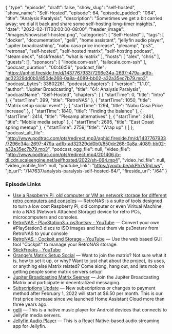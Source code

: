 {
  "type": "episode",
  "draft": false,
  "show_slug": "self-hosted",
  "show_name": "Self-Hosted",
  "episode": 64,
  "episode_padded": "064",
  "title": "Analysis Paralysis",
  "description": "Sometimes we get a bit carried away; we dial it back and share some self-hosting long-timer insights.",
  "date": "2022-02-11T03:00:00-08:00",
  "header_image": "/images/shows/self-hosted.png",
  "categories": [
    "Self-Hosted"
  ],
  "tags": [
    "docker",
    "documentation",
    "gelli",
    "home assistant",
    "jellyfin audio player",
    "jupiter broadcasthing",
    "nabu casa price increase",
    "plexamp",
    "ps3",
    "retronas",
    "self-hosted",
    "self-hosted matrix",
    "self-hosting podcast",
    "steam deck",
    "stickfreaks",
    "what is matrix"
  ],
  "hosts": [
    "alex",
    "chris"
  ],
  "guests": [],
  "sponsors": [
    "linode.com-ssh",
    "tailscale.com-ssh"
  ],
  "podcast_duration": "00:46:56",
  "podcast_file": "https://aphid.fireside.fm/d/1437767933/7296e34a-2697-479a-adfb-ad32329dd0b0/850de268-0a8a-4089-bb02-a32a35ec7b79.mp3",
  "podcast_bytes": 33802261,
  "podcast_chapters": {
    "version": "1.1.0",
    "author": "Jupiter Broadcasting",
    "title": "64: Analysis Paralysis",
    "podcastName": "Self-Hosted",
    "chapters": [
      {
        "startTime": 0,
        "title": "Intro"
      },
      {
        "startTime": 399,
        "title": "RetroNAS"
      },
      {
        "startTime": 1050,
        "title": "Matrix setup social event"
      },
      {
        "startTime": 1294,
        "title": "Nabu Casa Price Increase"
      },
      {
        "startTime": 1840,
        "title": "Finding the balance"
      },
      {
        "startTime": 2414,
        "title": "Plexamp alternatives"
      },
      {
        "startTime": 2461,
        "title": "Mobile media setup"
      },
      {
        "startTime": 2695,
        "title": "East Coast spring meetup"
      },
      {
        "startTime": 2759,
        "title": "Wrap up"
      }
    ]
  },
  "podcast_alt_file": "http://www.podtrac.com/pts/redirect.mp3/aphid.fireside.fm/d/1437767933/7296e34a-2697-479a-adfb-ad32329dd0b0/850de268-0a8a-4089-bb02-a32a35ec7b79.mp3",
  "podcast_ogg_file": null,
  "video_file": "http://www.podtrac.com/pts/redirect.mp4/201406.jb-dl.cdn.scaleengine.net/selfhosted/2022/sh-064.mp4",
  "video_hd_file": null,
  "video_mobile_file": null,
  "youtube_link": "https://youtu.be/xkPh7VRgLws",
  "jb_url": "/147637/analysis-paralysis-self-hosted-64/",
  "fireside_url": "/64"
}


### Episode Links

  * [Use a Raspberry Pi, old computer or VM as network storage for different retro computers and consoles](https://github.com/danmons/retronas "Use a Raspberry Pi, old computer or VM as network storage for different retro computers and consoles") — RetroNAS is a suite of tools designed to turn a low cost Raspberry Pi, old computer or even Viritual Machine into a NAS (Network Attached Storage) device for retro PCs, microcomputers and consoles.
  * [RetroNAS - PlayStation3 + ps3netsrv - YouTube](https://www.youtube.com/watch?v=4sIs2zEiytM "RetroNAS - PlayStation3 + ps3netsrv - YouTube") — Convert your own #PlayStation3 discs to ISO images and host them via ps3netsrv from RetroNAS to your console
  * [RetroNAS - Cockpit and Storage - YouTube](https://www.youtube.com/watch?v=IyY80z5Vl_U "RetroNAS - Cockpit and Storage - YouTube") — Use the web based GUI tool "Cockpit" to manage your RetroNAS storage.
  * [StickFreaks - YouTube](https://www.youtube.com/channel/UCCdlxmwcpo6AeljBcyo9FIg "StickFreaks - YouTube")
  * [Orange's Matrix Setup Social](https://discord.com/invite/yEU9Yfpw?event=939614451643068437 "Orange's Matrix Setup Social") — Want to join the matrix? Not sure what it is, how to set it up, or why? Want to just chat about the project, its uses, or anything else Matrix related? Come along, hang out, and lets mob on getting people some matrix servers setup!
  * [Jupiter Broadcasting Matrix Seerver](https://bit.ly/jupitercolony "Jupiter Broadcasting Matrix Seerver") — Join the Jupiter Broadcasting Matrix and participate in decentralized messaging. 
  * [Subscriptions Update](https://www.nabucasa.com/more-info/subscriptions-feb-22/ "Subscriptions Update") — New subscriptions or changes to payment method after February 1, 2022 will start at $6.50 per month. This is our first price increase since we launched Home Assistant Cloud more than three years ago. 
  * [gelli](https://github.com/dkanada/gelli "gelli") — This is a native music player for Android devices that connects to Jellyfin media servers. 
  * [Jellyfin Audio Player](https://github.com/leinelissen/jellyfin-audio-player "Jellyfin Audio Player") — This is a React Native-based audio streaming app for Jellyfin.



